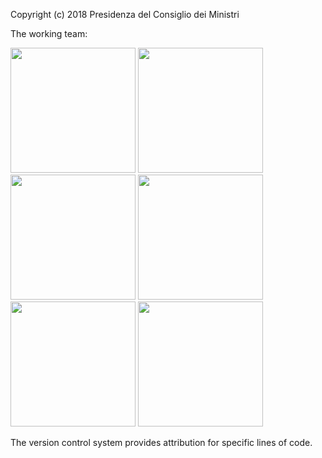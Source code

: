 Copyright (c) 2018 Presidenza del Consiglio dei Ministri

The working team:

<img src="https://teamdigitale.github.io/security-awareness/img/photos/andrea_ceresoni.png" width="200"/> <img src="https://teamdigitale.github.io/security-awareness/img/photos/alice_casiraghi.png" width="200"/> <img src="https://teamdigitale.github.io/security-awareness/img/photos/andrea_biancini.png" width="200"/>
<img src="https://teamdigitale.github.io/security-awareness/img/photos/francesco_deaugustinis.png" width="200"/> <img src="https://teamdigitale.github.io/security-awareness/img/photos/daniela_battisti.png" width="200"/> <img src="https://teamdigitale.github.io/security-awareness/img/photos/mirko_calvaresi.png" width="200"/>

The version control system provides attribution for specific lines of code.